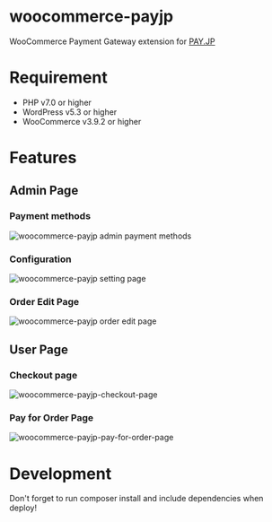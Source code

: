 # woocommerce-payjp
WooCommerce Payment Gateway extension for [PAY.JP](https://pay.jp)

# Requirement

- PHP v7.0 or higher
- WordPress v5.3 or higher
- WooCommerce v3.9.2 or higher

# Features

## Admin Page

### Payment methods

<img src="https://res.cloudinary.com/bravemaster/image/upload/v1585845979/payjp-payment-methods-woocommerce-extension_hb2tvs.png" alt="woocommerce-payjp admin payment methods"/>

### Configuration

<img src="https://res.cloudinary.com/bravemaster/image/upload/v1585845966/wocommerce-payjp-setting-page_pmkqem.png" alt="woocommerce-payjp setting page" />

### Order Edit Page

<img src="https://res.cloudinary.com/bravemaster/image/upload/v1585845966/woocommerce-payjp-order-edit-page_pnpoua.png" alt="woocommerce-payjp order edit page" />

## User Page

### Checkout page

<img src="https://res.cloudinary.com/bravemaster/image/upload/v1585845966/woocommerce-payjp-checkout-page_ltfny9.png" alt="woocommerce-payjp-checkout-page" />

### Pay for Order Page

<img src="https://res.cloudinary.com/bravemaster/image/upload/v1585845965/woocommerce-payjp-pay-for-order-page_baai2x.png" alt="woocommerce-payjp-pay-for-order-page" />

# Development

Don't forget to run composer install and include dependencies when deploy!
